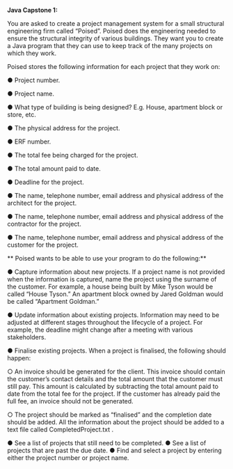 **Java Capstone 1:**

You are asked to create a project management system for a small structural
engineering firm called “Poised”. Poised does the engineering needed to ensure
the structural integrity of various buildings. They want you to create a Java
program that they can use to keep track of the many projects on which they work.

Poised stores the following information for each project that they work on:

● Project number.

● Project name.

● What type of building is being designed? E.g. House, apartment block or
store, etc.

● The physical address for the project.

● ERF number.

● The total fee being charged for the project.

● The total amount paid to date.

● Deadline for the project.

● The name, telephone number, email address and physical address of the
architect for the project.

● The name, telephone number, email address and physical address of the
contractor for the project.

● The name, telephone number, email address and physical address of the
customer for the project.

**
Poised wants to be able to use your program to do the following:**

● Capture information about new projects. If a project name is not provided
when the information is captured, name the project using the surname of
the customer. For example, a house being built by Mike Tyson would be
called “House Tyson.” An apartment block owned by Jared Goldman would
be called “Apartment Goldman.”

● Update information about existing projects. Information may need to be
adjusted at different stages throughout the lifecycle of a project. For
example, the deadline might change after a meeting with various
stakeholders.

● Finalise existing projects. When a project is finalised, the following should
happen:

○ An invoice should be generated for the client. This invoice should
contain the customer’s contact details and the total amount that the
customer must still pay. This amount is calculated by subtracting the
total amount paid to date from the total fee for the project. If the
customer has already paid the full fee, an invoice should not be
generated.

○ The project should be marked as “finalised” and the completion date
should be added. All the information about the project should be
added to a text file called CompletedProject.txt .

● See a list of projects that still need to be completed.
● See a list of projects that are past the due date.
● Find and select a project by entering either the project number or project
name.
